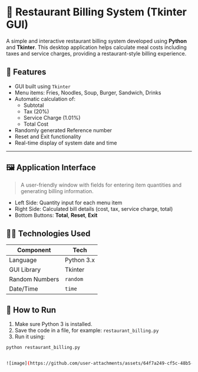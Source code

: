# 🧾 Restaurant Billing System (Tkinter GUI)

A simple and interactive restaurant billing system developed using **Python** and **Tkinter**. This desktop application helps calculate meal costs including taxes and service charges, providing a restaurant-style billing experience.

## 🚀 Features

- GUI built using `Tkinter`
- Menu items: Fries, Noodles, Soup, Burger, Sandwich, Drinks
- Automatic calculation of:
  - Subtotal
  - Tax (20%)
  - Service Charge (1.01%)
  - Total Cost
- Randomly generated Reference number
- Reset and Exit functionality
- Real-time display of system date and time

---

## 🖼️ Application Interface

> A user-friendly window with fields for entering item quantities and generating billing information.

- Left Side: Quantity input for each menu item
- Right Side: Calculated bill details (cost, tax, service charge, total)
- Bottom Buttons: **Total**, **Reset**, **Exit**


## 🧑‍💻 Technologies Used

| Component      | Tech        |
|----------------|-------------|
| Language       | Python 3.x  |
| GUI Library    | Tkinter     |
| Random Numbers | `random`    |
| Date/Time      | `time`      |


## 📂 How to Run

1. Make sure Python 3 is installed.
2. Save the code in a file, for example: `restaurant_billing.py`
3. Run it using:

```bash
python restaurant_billing.py


![image](https://github.com/user-attachments/assets/64f7a249-cf5c-48b5-8d77-0dac88e564ae)

